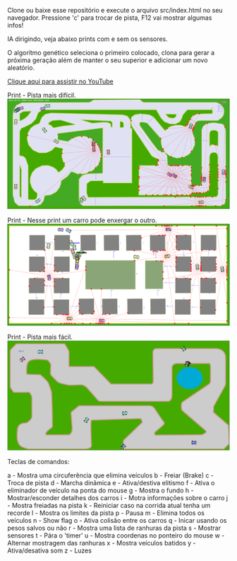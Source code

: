 Clone ou baixe esse repositório e execute o arquivo src/index.html no seu navegador.
Pressione 'c' para trocar de pista, F12 vai mostrar algumas infos!

IA dirigindo, veja abaixo prints com e sem os sensores.

O algorítmo genético seleciona o primeiro colocado, clona para gerar a próxima geração além de manter o seu superior e adicionar um novo aleatório.

[Clique aqui para assistir no YouTube](https://youtu.be/-AE7YnHMn9E)


Print - Pista mais difícil.
![Alt text](src/assets/asset3.png?raw=true "Print da pista")

Print - Nesse print um carro pode enxergar o outro.
![Alt text](src/assets/asset4.png?raw=true "Print da pista")

Print - Pista mais fácil.
![Alt text](src/assets/asset1.png?raw=true "Print da pista")

Teclas de comandos:

a - Mostra uma circuferência que elimina veículos
b - Freiar (Brake)
c - Troca de pista
d - Marcha dinâmica
e - Ativa/destiva elitismo
f - Ativa o eliminador de veículo na ponta do mouse
g - Mostra o fundo
h - Mostrar/esconder detalhes dos carros
i - Motra informações sobre o carro
j - Mostra freiadas na pista
k - Reiniciar caso na corrida atual tenha um recorde
l - Mostra os limites da pista
p - Pausa
m - Elimina todos os veículos
n - Show flag
o - Ativa colisão entre os carros
q - Inicar usando os pesos salvos ou não
r - Mostra uma lista de ranhuras da pista
s - Mostrar sensores
t - Pára o 'timer'
u - Mostra coordenas no ponteiro do mouse
w - Alternar mostragem das ranhuras
x - Mostra veículos batidos
y - Ativa/desativa som
z - Luzes